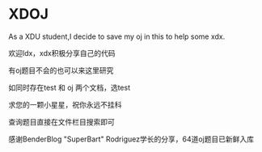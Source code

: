 # XDOJ
As a XDU student,I decide to save my oj in this to help some xdx. 

欢迎ldx，xdx积极分享自己的代码

有oj题目不会的也可以来这里研究

如同时存在test 和 oj 两个文档，选test

求您的一颗小星星，祝你永远不挂科

查询题目直接在文件栏目搜索即可

感谢BenderBlog "SuperBart" Rodriguez学长的分享，64道oj题目已新鲜入库
